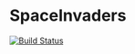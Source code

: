 SpaceInvaders
=============
 
[![Build Status](https://travis-ci.org/dougmaitelli/SpaceInvaders.svg?branch=master)](https://travis-ci.org/dougmaitelli/SpaceInvaders)
